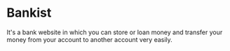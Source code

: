 # Bankist
It's a bank website in which you can store or loan money and transfer your money from your account to another account very easily.
